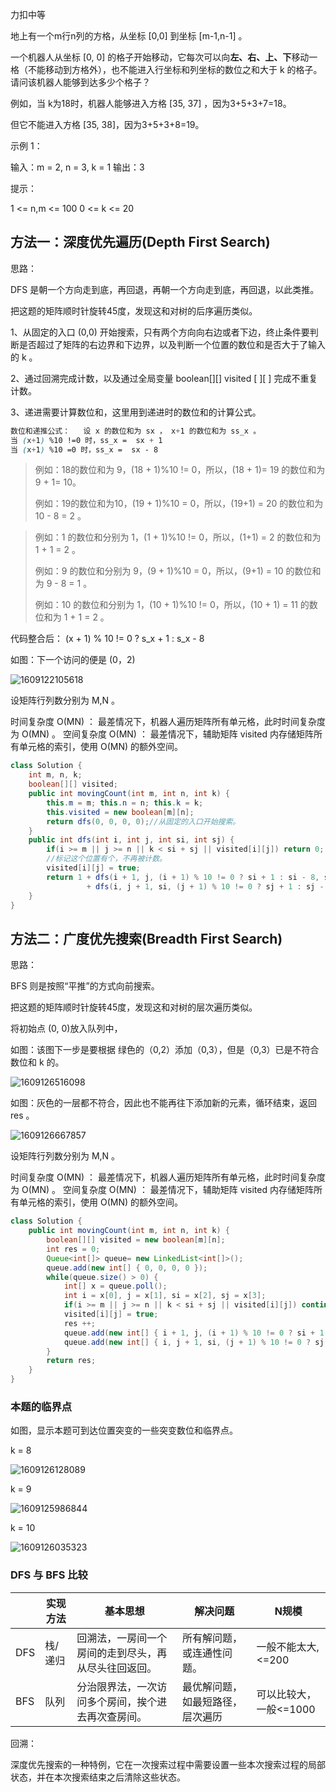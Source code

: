 力扣中等



地上有一个m行n列的方格，从坐标 [0,0] 到坐标 [m-1,n-1] 。

一个机器人从坐标 [0, 0] 的格子开始移动，它每次可以向**左、右、上、下**移动一格（不能移动到方格外），也不能进入行坐标和列坐标的数位之和大于 k 的格子。请问该机器人能够到达多少个格子？



例如，当 k为18时，机器人能够进入方格 [35, 37] ，因为3+5+3+7=18。

但它不能进入方格 [35, 38]，因为3+5+3+8=19。

 

示例 1：

输入：m = 2, n = 3, k = 1
输出：3



提示：

1 <= n,m <= 100
0 <= k <= 20








## 方法一：深度优先遍历(Depth First Search)



思路：

DFS 是朝一个方向走到底，再回退，再朝一个方向走到底，再回退，以此类推。 

把这题的矩阵顺时针旋转45度，发现这和对树的后序遍历类似。



1、从固定的入口 (0,0) 开始搜索，只有两个方向向右边或者下边，终止条件要判断是否超过了矩阵的右边界和下边界，以及判断一个位置的数位和是否大于了输入的 k 。

2、通过回溯完成计数，以及通过全局变量 boolean[][] visited \[ ][ ] 完成不重复计数。

3、递进需要计算数位和，这里用到递进时的数位和的计算公式。



```css
数位和递推公式：   设 x 的数位和为 sx ， x+1 的数位和为 ss_x 。
当 (x+1) %10 !=0 时，ss_x =  sx + 1
当 (x+1) %10 =0 时，ss_x =  sx - 8 
```

> 例如：18的数位和为 9，(18 + 1)%10 != 0，所以，(18 + 1)= 19 的数位和为 9 + 1= 10。
>
> 例如：19的数位和为10，(19 + 1)%10 = 0，所以，(19+1) = 20 的数位和为 10 - 8 = 2 。

> 例如：1 的数位和分别为 1，(1 + 1)%10 != 0，所以，(1+1) = 2 的数位和为 1 + 1 = 2 。 
>
> 例如：9 的数位和分别为 9，(9 + 1)%10 = 0，所以，(9+1) = 10 的数位和为 9 - 8 = 1 。 
>
> 例如：10 的数位和分别为 1，(10 + 1)%10 != 0，所以，(10 + 1) = 11 的数位和为 1 + 1 = 2 。 

代码整合后： (x + 1) % 10  != 0  ? s_x + 1 : s_x - 8 



如图：下一个访问的便是 (0，2)

![1609122105618](F:/项目/Git-md/ZJW-Summary/assets/1609122105618.png)

设矩阵行列数分别为 M,N 。

时间复杂度 O(MN) ： 最差情况下，机器人遍历矩阵所有单元格，此时时间复杂度为 O(MN) 。
空间复杂度 O(MN) ： 最差情况下，辅助矩阵 visited 内存储矩阵所有单元格的索引，使用 O(MN) 的额外空间。

````java
class Solution {
    int m, n, k;
    boolean[][] visited;
    public int movingCount(int m, int n, int k) {
        this.m = m; this.n = n; this.k = k;
        this.visited = new boolean[m][n];
        return dfs(0, 0, 0, 0);//从固定的入口开始搜索。
    }
    public int dfs(int i, int j, int si, int sj) {
        if(i >= m || j >= n || k < si + sj || visited[i][j]) return 0;
        //标记这个位置有个，不再被计数。
        visited[i][j] = true;
        return 1 + dfs(i + 1, j, (i + 1) % 10 != 0 ? si + 1 : si - 8, sj) 
                 + dfs(i, j + 1, si, (j + 1) % 10 != 0 ? sj + 1 : sj - 8);
    }
}
````

## 方法二：广度优先搜索(Breadth First Search)



思路：

BFS 则是按照“平推”的方式向前搜索。 

把这题的矩阵顺时针旋转45度，发现这和对树的层次遍历类似。



将初始点 (0, 0)放入队列中，



如图：该图下一步是要根据 绿色的（0,2）添加（0,3），但是（0,3）已是不符合数位和 k 的。

![1609126516098](F:/项目/Git-md/ZJW-Summary/assets/1609126516098.png)

如图：灰色的一层都不符合，因此也不能再往下添加新的元素，循环结束，返回 res 。

![1609126667857](F:/项目/Git-md/ZJW-Summary/assets/1609126667857.png)

设矩阵行列数分别为 M,N 。

时间复杂度 O(MN) ： 最差情况下，机器人遍历矩阵所有单元格，此时时间复杂度为 O(MN) 。
空间复杂度 O(MN) ： 最差情况下，辅助矩阵 visited 内存储矩阵所有单元格的索引，使用 O(MN) 的额外空间。

````java
class Solution {
    public int movingCount(int m, int n, int k) {
        boolean[][] visited = new boolean[m][n];
        int res = 0;
        Queue<int[]> queue= new LinkedList<int[]>();
        queue.add(new int[] { 0, 0, 0, 0 });
        while(queue.size() > 0) {
            int[] x = queue.poll();
            int i = x[0], j = x[1], si = x[2], sj = x[3];
            if(i >= m || j >= n || k < si + sj || visited[i][j]) continue;
            visited[i][j] = true;
            res ++;
            queue.add(new int[] { i + 1, j, (i + 1) % 10 != 0 ? si + 1 : si - 8, sj });
            queue.add(new int[] { i, j + 1, si, (j + 1) % 10 != 0 ? sj + 1 : sj - 8 });
        }
        return res;
    }
}
````



### 本题的临界点

如图，显示本题可到达位置突变的一些突变数位和临界点。

k = 8

![1609126128089](F:/项目/Git-md/ZJW-Summary/assets/1609126128089.png)

k = 9

![1609125986844](F:/项目/Git-md/ZJW-Summary/assets/1609125986844.png)

k = 10

![1609126035323](F:/项目/Git-md/ZJW-Summary/assets/1609126035323.png)



### DFS 与 BFS 比较

|      | 实现方法 | 基本思想                                             | 解决问题                         | N规模                  |
| ---- | -------- | ---------------------------------------------------- | -------------------------------- | ---------------------- |
| DFS  | 栈/递归  | 回溯法，一房间一个房间的走到尽头，再从尽头往回返回。 | 所有解问题，或连通性问题。       | 一般不能太大,<=200     |
| BFS  | 队列     | 分治限界法，一次访问多个房间，挨个进去再次查房间。   | 最优解问题，如最短路径，层次遍历 | 可以比较大，一般<=1000 |

回溯：

深度优先搜索的一种特例，它在一次搜索过程中需要设置一些本次搜索过程的局部状态，并在本次搜索结束之后清除这些状态。